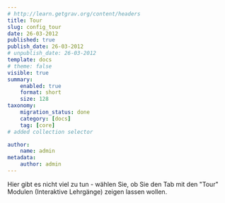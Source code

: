 ```yaml
---
# http://learn.getgrav.org/content/headers
title: Tour
slug: config_tour
date: 26-03-2012
published: true
publish_date: 26-03-2012
# unpublish_date: 26-03-2012
template: docs
# theme: false
visible: true
summary:
    enabled: true
    format: short
    size: 128
taxonomy:
    migration_status: done
    category: [docs]
    tag: [core]
# added collection selector

author:
    name: admin
metadata:
    author: admin
---
```


Hier gibt es nicht viel zu tun - wählen Sie, ob Sie den Tab mit den "Tour" Modulen (Interaktive Lehrgänge) zeigen lassen wollen.